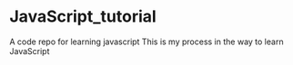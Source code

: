 # JavaScript_tutorial
A code repo for learning javascript 
This is my process in the way to learn JavaScript

